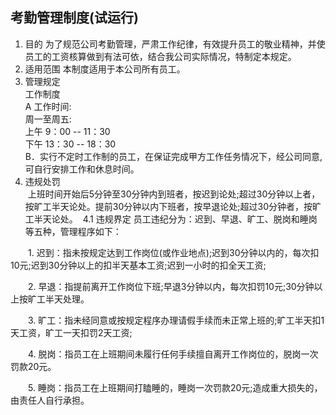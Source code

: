 ## 考勤管理制度(试运行)
1. 目的
  为了规范公司考勤管理，严肃工作纪律，有效提升员工的敬业精神，并使员工的工资核算做到有法可依，结合我公司实际情况，特制定本规定。
2. 适用范围
  本制度适用于本公司所有员工。
3. 管理规定  
  工作制度  
  A 工作时间:  
     周一至周五:  
     上午 9：00  -- 11：30  
     下午 13：30 -- 18：30  
  B．实行不定时工作制的员工，在保证完成甲方工作任务情况下，经公司同意,可自行安排工作和休息时间。
4. 违规处罚  
  上班时间开始后5分钟至30分钟内到班者，按迟到论处;超过30分钟以上者，按旷工半天论处。提前30分钟以内下班者，按早退论处;超过30分钟者，按旷工半天论处。
  4.1 违规界定
     员工违纪分为：迟到、早退、旷工、脱岗和睡岗等五种，管理程序如下：

　　1. 迟到：指未按规定达到工作岗位(或作业地点);迟到30分钟以内的，每次扣10元;迟到30分钟以上的扣半天基本工资;迟到一小时的扣全天工资;

　　2. 早退：指提前离开工作岗位下班;早退3分钟以内，每次扣罚10元;30分钟以上按旷工半天处理。

　　3. 旷工：指未经同意或按规定程序办理请假手续而未正常上班的;旷工半天扣1天工资，旷工一天扣罚2天工资;

　　4. 脱岗：指员工在上班期间未履行任何手续擅自离开工作岗位的，脱岗一次罚款20元。

　　5. 睡岗：指员工在上班期间打瞌睡的，睡岗一次罚款20元;造成重大损失的，由责任人自行承担。

